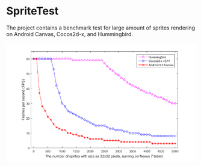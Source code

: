 # SpriteTest
The project contains a benchmark test for large amount of sprites rendering on Android Canvas, Cocos2d-x, and Hummingbird.

![benchmark result](experiment/rendercompare.png "Testing of 3 renderings.")
